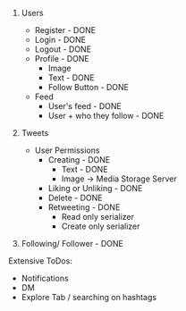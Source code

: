 1. Users
    - Register - DONE
    - Login - DONE
    - Logout - DONE
    - Profile - DONE
        - Image
        - Text - DONE
        - Follow Button - DONE
    - Feed
        - User's feed - DONE 
        - User + who they follow - DONE

2. Tweets
    - User Permissions
        - Creating - DONE
            - Text - DONE
            - Image -> Media Storage Server
        - Liking or Unliking - DONE
        - Delete - DONE
        - Retweeting - DONE
            - Read only serializer
            - Create only serializer

3. Following/ Follower - DONE


Extensive ToDos:
- Notifications
- DM
- Explore Tab / searching on hashtags